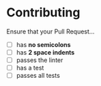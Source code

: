 # Contributing

Ensure that your Pull Request...

- [ ] has **no semicolons**
- [ ] has **2 space indents**
- [ ] passes the linter
- [ ] has a test
- [ ] passes all tests
